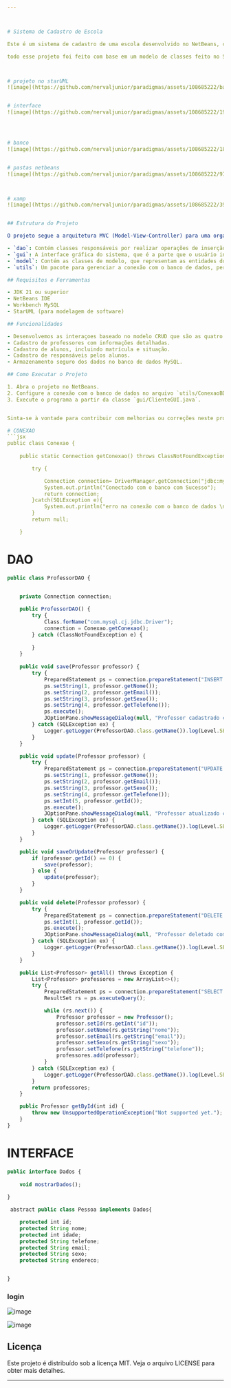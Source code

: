 ```yaml
---



# Sistema de Cadastro de Escola

Este é um sistema de cadastro de uma escola desenvolvido no NetBeans, com uma interface gráfica intuitiva criada através da ferramenta de design do NetBeans. O sistema permite cadastrar professores, alunos e responsáveis pelos alunos, armazenando os dados em um banco de dados MySQL usando o Workbench.

todo esse projeto foi feito com base em um modelo de classes feito no StarUML, o qual ireei apresentar dia 10 d enovembro



# projeto no starUML
![image](https://github.com/nervaljunior/paradigmas/assets/108685222/ba674bdb-1c0f-4ac3-9c48-3c7f07d6a511)


# interface
![image](https://github.com/nervaljunior/paradigmas/assets/108685222/19c260b2-9967-4f33-b75a-e87b4d25bfc7)




# banco
![image](https://github.com/nervaljunior/paradigmas/assets/108685222/1882ad26-6f96-4fd5-a104-69c913c09046)


# pastas netbeans 
![image](https://github.com/nervaljunior/paradigmas/assets/108685222/97deedaa-4f1d-47e7-ba18-d17ee400368d)



# xamp
![image](https://github.com/nervaljunior/paradigmas/assets/108685222/392b436c-1b17-4a0d-9ccd-f33daf51accb)


## Estrutura do Projeto

O projeto segue a arquitetura MVC (Model-View-Controller) para uma organização clara e eficiente do código. A estrutura do projeto é dividida em pacotes:

- `dao`: Contém classes responsáveis por realizar operações de inserção, seleção, atualização e exclusão no banco de dados.
- `gui`: A interface gráfica do sistema, que é a parte que o usuário interage. Aqui, é possível cadastrar e visualizar professores, alunos e responsáveis.
- `model`: Contém as classes de modelo, que representam as entidades do sistema. Isso inclui as classes Aluno, Professor, Cliente (responsável), Disciplina, Pessoa, Situação e Turma.
- `utils`: Um pacote para gerenciar a conexão com o banco de dados, permitindo uma separação clara das responsabilidades.

## Requisitos e Ferramentas

- JDK 21 ou superior
- NetBeans IDE
- Workbench MySQL
- StarUML (para modelagem de software)

## Funcionalidades

- Desenvolvemos as interaçoes baseado no modelo CRUD que são as quatro operações básicas do desenvolvimento de uma aplicação, sendo utilizadas em bases de dados relacionais fornecidas aos utilizadores do sistema.
- Cadastro de professores com informações detalhadas.
- Cadastro de alunos, incluindo matrícula e situação.
- Cadastro de responsáveis pelos alunos.
- Armazenamento seguro dos dados no banco de dados MySQL.

## Como Executar o Projeto

1. Abra o projeto no NetBeans.
2. Configure a conexão com o banco de dados no arquivo `utils/ConexaoBD.java`.
3. Execute o programa a partir da classe `gui/ClienteGUI.java`.


Sinta-se à vontade para contribuir com melhorias ou correções neste projeto. Basta criar um fork, fazer as alterações desejadas e enviar um pull request.

# CONEXAO
```jsx
public class Conexao {
    
    public static Connection getConexao() throws ClassNotFoundException {

        try {

            Connection connection= DriverManager.getConnection("jdbc:mysql://localhost:3307/paradigmas","root","");
            System.out.println("Conectado com o banco com Sucesso");
            return connection;
        }catch(SQLException e){
            System.out.println("erro na conexão com o banco de dados \nErro:"+ e);
        }
        return null;

    } 
```

# DAO
```jsx
public class ProfessorDAO {
    

    private Connection connection;

    public ProfessorDAO() {
        try {
            Class.forName("com.mysql.cj.jdbc.Driver");
            connection = Conexao.getConexao();
        } catch (ClassNotFoundException e) {
            
        }
    }
    
    public void save(Professor professor) {
        try {
            PreparedStatement ps = connection.prepareStatement("INSERT INTO professores (nome, email, sexo, telefone) VALUES (?,?,?,?)");
            ps.setString(1, professor.getNome());
            ps.setString(2, professor.getEmail());
            ps.setString(3, professor.getSexo());
            ps.setString(4, professor.getTelefone());
            ps.execute();
            JOptionPane.showMessageDialog(null, "Professor cadastrado com sucesso!");
        } catch (SQLException ex) {
            Logger.getLogger(ProfessorDAO.class.getName()).log(Level.SEVERE, null, ex);
        }
    }

    public void update(Professor professor) {
        try {
            PreparedStatement ps = connection.prepareStatement("UPDATE professores SET nome=?, email=?, sexo=?, telefone=? WHERE id=?");
            ps.setString(1, professor.getNome());
            ps.setString(2, professor.getEmail());
            ps.setString(3, professor.getSexo());
            ps.setString(4, professor.getTelefone());
            ps.setInt(5, professor.getId());
            ps.execute();
            JOptionPane.showMessageDialog(null, "Professor atualizado com sucesso!");
        } catch (SQLException ex) {
            Logger.getLogger(ProfessorDAO.class.getName()).log(Level.SEVERE, null, ex);
        }
    }

    public void saveOrUpdate(Professor professor) {
        if (professor.getId() == 0) {
            save(professor);
        } else {
            update(professor);
        }
    }

    public void delete(Professor professor) {
        try {
            PreparedStatement ps = connection.prepareStatement("DELETE FROM professores WHERE id=?");
            ps.setInt(1, professor.getId());
            ps.execute();
            JOptionPane.showMessageDialog(null, "Professor deletado com sucesso!");
        } catch (SQLException ex) {
            Logger.getLogger(ProfessorDAO.class.getName()).log(Level.SEVERE, null, ex);
        }
    }

    public List<Professor> getAll() throws Exception {
        List<Professor> professores = new ArrayList<>();
        try {
            PreparedStatement ps = connection.prepareStatement("SELECT * FROM professores");
            ResultSet rs = ps.executeQuery();

            while (rs.next()) {
                Professor professor = new Professor();
                professor.setId(rs.getInt("id"));
                professor.setNome(rs.getString("nome"));
                professor.setEmail(rs.getString("email"));
                professor.setSexo(rs.getString("sexo"));
                professor.setTelefone(rs.getString("telefone"));
                professores.add(professor);
            }
        } catch (SQLException ex) {
            Logger.getLogger(ProfessorDAO.class.getName()).log(Level.SEVERE, null, ex);
        }
        return professores;
    }

    public Professor getById(int id) {
        throw new UnsupportedOperationException("Not supported yet."); // Generated from nbfs://nbhost/SystemFileSystem/Templates/Classes/Code/GeneratedMethodBody
    }
}

```


# INTERFACE

```jsx
public interface Dados {
    
    void mostrarDados();
    
}

 abstract public class Pessoa implements Dados{

    protected int id;
    protected String nome;
    protected int idade;
    protected String telefone;
    protected String email;
    protected String sexo;
    protected String endereco;


}

```


### login 

![image](https://github.com/nervaljunior/paradigmas/assets/108685222/3700f3d0-eb94-43d0-9eca-ee3706e511f7)

![image](https://github.com/nervaljunior/paradigmas/assets/108685222/fa2e9d60-14f2-41f7-9ca6-8d3139d88de6)

## Licença

Este projeto é distribuído sob a licença MIT. Veja o arquivo LICENSE para obter mais detalhes.

---
```

